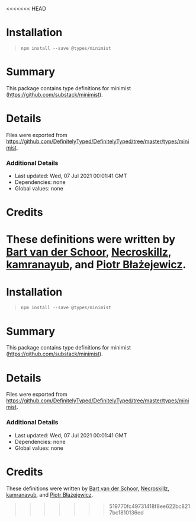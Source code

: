 <<<<<<< HEAD
# Installation
> `npm install --save @types/minimist`

# Summary
This package contains type definitions for minimist (https://github.com/substack/minimist).

# Details
Files were exported from https://github.com/DefinitelyTyped/DefinitelyTyped/tree/master/types/minimist.

### Additional Details
 * Last updated: Wed, 07 Jul 2021 00:01:41 GMT
 * Dependencies: none
 * Global values: none

# Credits
These definitions were written by [Bart van der Schoor](https://github.com/Bartvds), [Necroskillz](https://github.com/Necroskillz), [kamranayub](https://github.com/kamranayub), and [Piotr Błażejewicz](https://github.com/peterblazejewicz).
=======
# Installation
> `npm install --save @types/minimist`

# Summary
This package contains type definitions for minimist (https://github.com/substack/minimist).

# Details
Files were exported from https://github.com/DefinitelyTyped/DefinitelyTyped/tree/master/types/minimist.

### Additional Details
 * Last updated: Wed, 07 Jul 2021 00:01:41 GMT
 * Dependencies: none
 * Global values: none

# Credits
These definitions were written by [Bart van der Schoor](https://github.com/Bartvds), [Necroskillz](https://github.com/Necroskillz), [kamranayub](https://github.com/kamranayub), and [Piotr Błażejewicz](https://github.com/peterblazejewicz).
>>>>>>> 519770fc49731418f8ee622bc8217bc1810136ed

